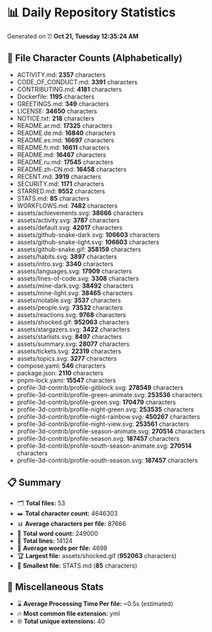 # 📊 Daily Repository Statistics
Generated on ⏰ **Oct 21, Tuesday 12:35:24 AM**

## 📂 File Character Counts (Alphabetically)
- ACTIVITY.md: **2357** characters
- CODE_OF_CONDUCT.md: **3391** characters
- CONTRIBUTING.md: **4181** characters
- Dockerfile: **1195** characters
- GREETINGS.md: **349** characters
- LICENSE: **34650** characters
- NOTICE.txt: **218** characters
- README.ar.md: **17325** characters
- README.de.md: **16840** characters
- README.es.md: **16697** characters
- README.fr.md: **16611** characters
- README.md: **16467** characters
- README.ru.md: **17545** characters
- README.zh-CN.md: **16458** characters
- RECENT.md: **3919** characters
- SECURITY.md: **1171** characters
- STARRED.md: **9552** characters
- STATS.md: **85** characters
- WORKFLOWS.md: **7482** characters
- assets/achievements.svg: **38666** characters
- assets/activity.svg: **3787** characters
- assets/default.svg: **42017** characters
- assets/github-snake-dark.svg: **106603** characters
- assets/github-snake-light.svg: **106603** characters
- assets/github-snake.gif: **358159** characters
- assets/habits.svg: **3897** characters
- assets/intro.svg: **3340** characters
- assets/languages.svg: **17909** characters
- assets/lines-of-code.svg: **3308** characters
- assets/mine-dark.svg: **38492** characters
- assets/mine-light.svg: **38465** characters
- assets/notable.svg: **3537** characters
- assets/people.svg: **73532** characters
- assets/reactions.svg: **9768** characters
- assets/shocked.gif: **952063** characters
- assets/stargazers.svg: **3422** characters
- assets/starlists.svg: **8497** characters
- assets/summary.svg: **28077** characters
- assets/tickets.svg: **22319** characters
- assets/topics.svg: **3277** characters
- compose.yaml: **546** characters
- package.json: **2110** characters
- pnpm-lock.yaml: **15547** characters
- profile-3d-contrib/profile-gitblock.svg: **278549** characters
- profile-3d-contrib/profile-green-animate.svg: **253536** characters
- profile-3d-contrib/profile-green.svg: **170479** characters
- profile-3d-contrib/profile-night-green.svg: **253535** characters
- profile-3d-contrib/profile-night-rainbow.svg: **450267** characters
- profile-3d-contrib/profile-night-view.svg: **253561** characters
- profile-3d-contrib/profile-season-animate.svg: **270514** characters
- profile-3d-contrib/profile-season.svg: **187457** characters
- profile-3d-contrib/profile-south-season-animate.svg: **270514** characters
- profile-3d-contrib/profile-south-season.svg: **187457** characters

## 📋 Summary
- 🗂️ **Total files:** 53
- ✒️ **Total character count:** 4646303
- 📊 **Average characters per file:** 87666
- 📝 **Total word count:** 249000
- 🧾 **Total lines:** 14124
- 📐 **Average words per file:** 4698
- 🏆 **Largest file:** assets/shocked.gif (**952063** characters)
- 🥉 **Smallest file:** STATS.md (**85** characters)

## 🌟 Miscellaneous Stats
- ⌛ **Average Processing Time Per file:** ~0.5s (estimated)
- 🔥 **Most common file extension:** yml
- 🌐 **Total unique extensions:** 40
